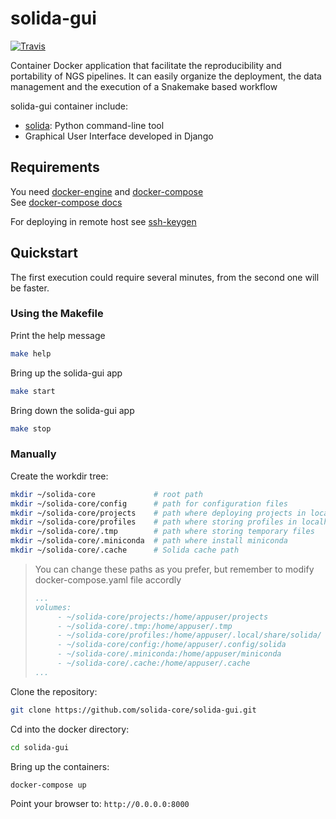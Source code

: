 # solida-gui
[![Travis](https://api.travis-ci.com/solida-core/solida-gui.svg?branch=master)](https://travis-ci.com/solida-core/solida-gui)

Container Docker application that facilitate the reproducibility and portability of NGS pipelines.
It can easily organize the deployment, the data management and the execution 
of a Snakemake based workflow

solida-gui container include:
- [solida](https://github.com/solida-core/solida): Python command-line tool 
- Graphical User Interface developed in Django


## Requirements

You need [docker-engine](https://docs.docker.com/engine/installation/) 
and [docker-compose](https://docs.docker.com/compose/install/)  
See [docker-compose docs](https://docs.docker.com/compose/reference/overview/)

For deploying in remote host see [ssh-keygen](https://www.ssh.com/ssh/keygen/)

## Quickstart

The first execution could require several minutes, from the second one will be faster.

### Using the Makefile

Print the help message
```bash
make help
```

Bring up the solida-gui app
```bash
make start
```

Bring down the solida-gui app
```bash
make stop
```

### Manually

Create the workdir tree:
```bash
mkdir ~/solida-core             # root path 
mkdir ~/solida-core/config      # path for configuration files
mkdir ~/solida-core/projects    # path where deploying projects in localhost
mkdir ~/solida-core/profiles    # path where storing profiles in localhost
mkdir ~/solida-core/.tmp        # path where storing temporary files
mkdir ~/solida-core/.miniconda  # path where install miniconda
mkdir ~/solida-core/.cache      # Solida cache path
```

> You can change these paths as you prefer, but remember to modify docker-compose.yaml file accordly
> ```yaml
> ...
> volumes:
>      - ~/solida-core/projects:/home/appuser/projects
>      - ~/solida-core/.tmp:/home/appuser/.tmp
>      - ~/solida-core/profiles:/home/appuser/.local/share/solida/
>      - ~/solida-core/config:/home/appuser/.config/solida
>      - ~/solida-core/.miniconda:/home/appuser/miniconda
>      - ~/solida-core/.cache:/home/appuser/.cache
> ...
> ```


Clone the repository:  
```bash
git clone https://github.com/solida-core/solida-gui.git
```

Cd into the docker directory:  
```bash
cd solida-gui
```
Bring up the containers:  
```bash
docker-compose up
```

Point your browser to: 
`http://0.0.0.0:8000` 
